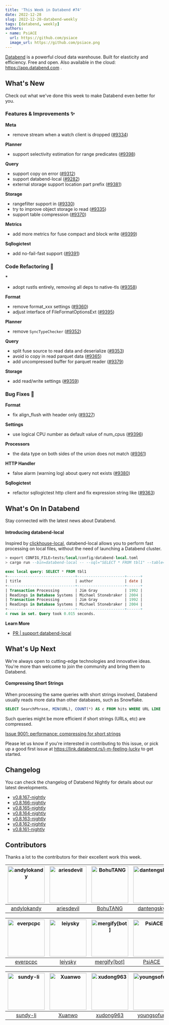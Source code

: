 ```yaml
---
title: 'This Week in Databend #74'
date: 2022-12-28
slug: 2022-12-28-databend-weekly
tags: [databend, weekly]
authors:
- name: PsiACE
  url: https://github.com/psiace
  image_url: https://github.com/psiace.png
---
```


[Databend](https://github.com/datafuselabs/databend) is a powerful cloud data warehouse. Built for elasticity and efficiency. Free and open. Also available in the cloud: <https://app.databend.com> .

## What's New

Check out what we've done this week to make Databend even better for you.

### Features & Improvements :sparkles:

**Meta**

- remove stream when a watch client is dropped ([#9334](https://github.com/datafuselabs/databend/pull/9334))

**Planner**

- support selectivity estimation for range predicates ([#9398](https://github.com/datafuselabs/databend/pull/9398))

**Query**

- support copy on error ([#9312](https://github.com/datafuselabs/databend/pull/9312))
- support databend-local ([#9282](https://github.com/datafuselabs/databend/pull/9282))
- external storage support location part prefix ([#9381](https://github.com/datafuselabs/databend/pull/9381))

**Storage**

- rangefilter support in ([#9330](https://github.com/datafuselabs/databend/pull/9330))
- try to improve object storage io read ([#9335](https://github.com/datafuselabs/databend/pull/9335))
- support table compression ([#9370](https://github.com/datafuselabs/databend/pull/9370))

**Metrics**

- add more metrics for fuse compact and block write ([#9399](https://github.com/datafuselabs/databend/pull/9399))

**Sqllogictest**

- add no-fail-fast support ([#9391](https://github.com/datafuselabs/databend/pull/9391))

### Code Refactoring :tada:

**\***

- adopt rustls entirely, removing all deps to native-tls ([#9358](https://github.com/datafuselabs/databend/pull/9358))

**Format**

- remove format_xxx settings ([#9360](https://github.com/datafuselabs/databend/pull/9360))
- adjust interface of FileFormatOptionsExt ([#9395](https://github.com/datafuselabs/databend/pull/9395))

**Planner**

- remove `SyncTypeChecker` ([#9352](https://github.com/datafuselabs/databend/pull/9352))

**Query**

- split fuse source to read data and deserialize ([#9353](https://github.com/datafuselabs/databend/pull/9353))
- avoid io copy in read parquet data ([#9365](https://github.com/datafuselabs/databend/pull/9365))
- add uncompressed buffer for parquet reader ([#9379](https://github.com/datafuselabs/databend/pull/9379))

**Storage**

- add read/write settings ([#9359](https://github.com/datafuselabs/databend/pull/9359))

### Bug Fixes :wrench:

**Format**

- fix align_flush with header only ([#9327](https://github.com/datafuselabs/databend/pull/9327))

**Settings**

- use logical CPU number as default value of num_cpus ([#9396](https://github.com/datafuselabs/databend/pull/9396))

**Processors**

- the data type on both sides of the union does not match ([#9361](https://github.com/datafuselabs/databend/pull/9361))

**HTTP Handler**

- false alarm (warning log) about query not exists ([#9380](https://github.com/datafuselabs/databend/pull/9380))


**Sqllogictest**

- refactor sqllogictest http client and fix expression string like ([#9363](https://github.com/datafuselabs/databend/pull/9363))

## What's On In Databend

Stay connected with the latest news about Databend.

#### Introducing databend-local​

Inspired by [clickhouse-local](https://clickhouse.com/docs/en/operations/utilities/clickhouse-local/), databend-local allows you to perform fast processing on local files, without the need of launching a Databend cluster.

```sql
> export CONFIG_FILE=tests/local/config/databend-local.toml
> cargo run --bin=databend-local -- --sql="SELECT * FROM tbl1" --table=tbl1=/path/to/databend/docs/public/data/books.parquet

exec local query: SELECT * FROM tbl1
+------------------------------+---------------------+------+
| title                        | author              | date |
+------------------------------+---------------------+------+
| Transaction Processing       | Jim Gray            | 1992 |
| Readings in Database Systems | Michael Stonebraker | 2004 |
| Transaction Processing       | Jim Gray            | 1992 |
| Readings in Database Systems | Michael Stonebraker | 2004 |
+------------------------------+---------------------+------+
4 rows in set. Query took 0.015 seconds.
```

**Learn More**

- [PR | support databend-local](https://github.com/datafuselabs/databend/pull/9282)

## What's Up Next

We're always open to cutting-edge technologies and innovative ideas. You're more than welcome to join the community and bring them to Databend.

#### Compressing Short Strings​

When processing the same queries with short strings involved, Databend usually reads more data than other databases, such as Snowflake.

```sql
SELECT SearchPhrase, MIN(URL), COUNT(*) AS c FROM hits WHERE URL LIKE '%google%' AND SearchPhrase <> '' GROUP BY SearchPhrase ORDER BY c DESC LIMIT 10;
```

Such queries might be more efficient if short strings (URLs, etc) are compressed.

[Issue 9001: performance: compressing for short strings](https://github.com/datafuselabs/databend/issues/9001)

Please let us know if you're interested in contributing to this issue, or pick up a good first issue at <https://link.databend.rs/i-m-feeling-lucky> to get started.

## Changelog

You can check the changelog of Databend Nightly for details about our latest developments.

- [v0.8.167-nightly](https://github.com/datafuselabs/databend/releases/tag/v0.8.167-nightly)
- [v0.8.166-nightly](https://github.com/datafuselabs/databend/releases/tag/v0.8.166-nightly)
- [v0.8.165-nightly](https://github.com/datafuselabs/databend/releases/tag/v0.8.165-nightly)
- [v0.8.164-nightly](https://github.com/datafuselabs/databend/releases/tag/v0.8.164-nightly)
- [v0.8.163-nightly](https://github.com/datafuselabs/databend/releases/tag/v0.8.163-nightly)
- [v0.8.162-nightly](https://github.com/datafuselabs/databend/releases/tag/v0.8.162-nightly)
- [v0.8.161-nightly](https://github.com/datafuselabs/databend/releases/tag/v0.8.161-nightly)

## Contributors

Thanks a lot to the contributors for their excellent work this week.

[<img alt="andylokandy" src="https://avatars.githubusercontent.com/u/9637710?v=4&s=117" width="117" />](https://github.com/andylokandy) |[<img alt="ariesdevil" src="https://avatars.githubusercontent.com/u/7812909?v=4&s=117" width="117" />](https://github.com/ariesdevil) |[<img alt="BohuTANG" src="https://avatars.githubusercontent.com/u/172204?v=4&s=117" width="117" />](https://github.com/BohuTANG) |[<img alt="dantengsky" src="https://avatars.githubusercontent.com/u/22081156?v=4&s=117" width="117" />](https://github.com/dantengsky) |[<img alt="drmingdrmer" src="https://avatars.githubusercontent.com/u/44069?v=4&s=117" width="117" />](https://github.com/drmingdrmer) |[<img alt="eastfisher" src="https://avatars.githubusercontent.com/u/10803535?v=4&s=117" width="117" />](https://github.com/eastfisher) |
:---: |:---: |:---: |:---: |:---: |:---: |
[andylokandy](https://github.com/andylokandy) |[ariesdevil](https://github.com/ariesdevil) |[BohuTANG](https://github.com/BohuTANG) |[dantengsky](https://github.com/dantengsky) |[drmingdrmer](https://github.com/drmingdrmer) |[eastfisher](https://github.com/eastfisher) |

[<img alt="everpcpc" src="https://avatars.githubusercontent.com/u/1808802?v=4&s=117" width="117" />](https://github.com/everpcpc) |[<img alt="leiysky" src="https://avatars.githubusercontent.com/u/22445410?v=4&s=117" width="117" />](https://github.com/leiysky) |[<img alt="mergify[bot]" src="https://avatars.githubusercontent.com/in/10562?v=4&s=117" width="117" />](https://github.com/apps/mergify) |[<img alt="PsiACE" src="https://avatars.githubusercontent.com/u/36896360?v=4&s=117" width="117" />](https://github.com/PsiACE) |[<img alt="RinChanNOWWW" src="https://avatars.githubusercontent.com/u/33975039?v=4&s=117" width="117" />](https://github.com/RinChanNOWWW) |[<img alt="soyeric128" src="https://avatars.githubusercontent.com/u/106025534?v=4&s=117" width="117" />](https://github.com/soyeric128) |
:---: |:---: |:---: |:---: |:---: |:---: |
[everpcpc](https://github.com/everpcpc) |[leiysky](https://github.com/leiysky) |[mergify[bot]](https://github.com/apps/mergify) |[PsiACE](https://github.com/PsiACE) |[RinChanNOWWW](https://github.com/RinChanNOWWW) |[soyeric128](https://github.com/soyeric128) |

[<img alt="sundy-li" src="https://avatars.githubusercontent.com/u/3325189?v=4&s=117" width="117" />](https://github.com/sundy-li) |[<img alt="Xuanwo" src="https://avatars.githubusercontent.com/u/5351546?v=4&s=117" width="117" />](https://github.com/Xuanwo) |[<img alt="xudong963" src="https://avatars.githubusercontent.com/u/41979257?v=4&s=117" width="117" />](https://github.com/xudong963) |[<img alt="youngsofun" src="https://avatars.githubusercontent.com/u/5782159?v=4&s=117" width="117" />](https://github.com/youngsofun) |[<img alt="zhang2014" src="https://avatars.githubusercontent.com/u/8087042?v=4&s=117" width="117" />](https://github.com/zhang2014) |[<img alt="zhyass" src="https://avatars.githubusercontent.com/u/34016424?v=4&s=117" width="117" />](https://github.com/zhyass) |
:---: |:---: |:---: |:---: |:---: |:---: |
[sundy-li](https://github.com/sundy-li) |[Xuanwo](https://github.com/Xuanwo) |[xudong963](https://github.com/xudong963) |[youngsofun](https://github.com/youngsofun) |[zhang2014](https://github.com/zhang2014) |[zhyass](https://github.com/zhyass) |

